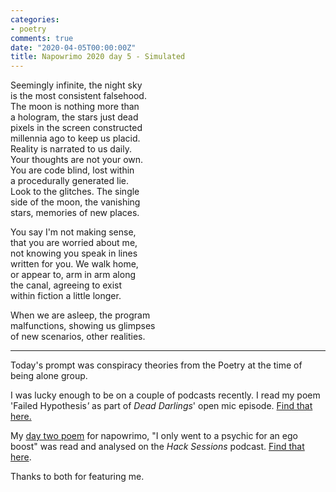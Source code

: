 ```yaml
---
categories:
- poetry
comments: true
date: "2020-04-05T00:00:00Z"
title: Napowrimo 2020 day 5 - Simulated
---
```

  
Seemingly infinite, the night sky  
is the most consistent falsehood.  
The moon is nothing more than  
a hologram, the stars just dead  
pixels in the screen constructed  
millennia ago to keep us placid.  
Reality is narrated to us daily.  
Your thoughts are not your own.  
You are code blind, lost within  
a procedurally generated lie.  
Look to the glitches. The single  
side of the moon, the vanishing  
stars, memories of new places.  

You say I'm not making sense,  
that you are worried about me,  
not knowing you speak in lines  
written for you. We walk home,  
or appear to, arm in arm along  
the canal, agreeing to exist  
within fiction a little longer.  

When we are asleep, the program  
malfunctions, showing us glimpses  
of new scenarios, other realities.  

***  

Today's prompt was conspiracy theories from the Poetry at the time of being alone group.  

I was lucky enough to be on a couple of podcasts recently. I read my poem 'Failed Hypothesis<em>'</em> as part of <em>Dead Darlings</em>' open mic episode. <a href="http://feeds.soundcloud.com/stream/788981737-deaddarlingspod-episode-9-open-mic-special.mp3" >Find that here.</a>  

My <a href="/napowrimo-2020-day-2-i-only-went-to-a-psychic-for-an-ego-boost/">day two poem</a> for napowrimo, "I only went to a psychic for an ego boost" was read and analysed on the <em>Hack Sessions</em> podcast. <a href="https://traffic.libsyn.com/secure/hacksessionspodcast/COVID_-_16.mp3?dest-id=1129883">Find that here</a>.  

Thanks to both for featuring me.  

